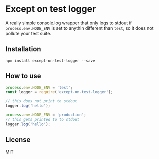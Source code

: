 # Except on test logger


A really simple console.log wrapper that only logs to stdout if `process.env.NODE_ENV` is set to anythin different than `test`, so it does not pollute your test suite.

## Installation

`npm install except-on-test-logger --save`

## How to use

```javascript
process.env.NODE_ENV = 'test';
const logger = require('except-on-test-logger');

// this does not print to stdout
logger.log('hello');

process.env.NODE_ENV = 'production';
// this gets printed to to stdout
logger.log('hello');


```

## License

MIT

